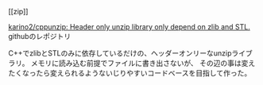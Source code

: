 [[zip]]

[karino2/cppunzip: Header only unzip library only depend on zlib and STL.](https://github.com/karino2/cppunzip) githubのレポジトリ

C++でzlibとSTLのみに依存しているだけの、ヘッダーオンリーなunzipライブラリ。
メモリに読み込む前提でファイルに書き出さないが、
その辺の事は変えたくなったら変えられるようないじりやすいコードベースを目指して作った。